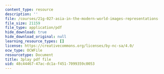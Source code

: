 ```yaml
---
content_type: resource
description: ''
file: /courses/21g-027-asia-in-the-modern-world-images-representations-fall-2016/48c4446747acdc1af4517099359c0053_1801231.pdf
file_size: 21159
file_type: application/pdf
hide_download: true
hide_download_original: null
learning_resource_types: []
license: https://creativecommons.org/licenses/by-nc-sa/4.0/
ocw_type: OCWFile
resourcetype: Document
title: 3play pdf file
uid: 48c44467-47ac-dc1a-f451-7099359c0053
---
```

